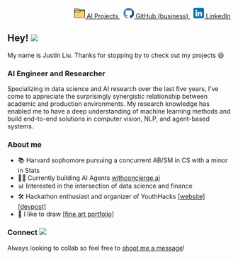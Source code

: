 <p align="right">
  <a href="https://docs.google.com/document/d/1S3WUdfQ0ICWj9T1GiX67JinOKaM6TurP2lYOcBAxF6o/edit?usp=sharing">
    <img src="images/portfolio.png" alt="AI Projects" width="24" height="24"> AI Projects
  </a> &nbsp;
  
  <a href="https://github.com/justin-concierge">
    <img src="images/github.png" alt="GitHub" width="24" height="24"> GitHub (business)
  </a> &nbsp; 
  
  <a href="https://www.linkedin.com/in/justin-liu-profile/">
    <img src="images/linkedin.png" alt="LinkedIn" width="24" height="24"> LinkedIn
  </a>
</p>

## Hey! <img src="https://raw.githubusercontent.com/MartinHeinz/MartinHeinz/master/wave.gif" width="25px">

My name is Justin Liu. Thanks for stopping by to check out my projects 😄

### AI Engineer and Researcher
Specializing in data science and AI research over the last five years, I’ve come to appreciate the surprisingly synergistic relationship between academic and production environments. My research knowledge has enabled me to have a deep understanding of machine learning methods and build end-to-end solutions in computer vision, NLP, and agent-based systems.

### About me
  - 📚 Harvard sophomore pursuing a concurrent AB/SM in CS with a minor in Stats
  - 👨‍💻 Currently building AI Agents [withconcierge.ai](https://www.withconcierge.ai/)
  - 📊 Interested in the intersection of data science and finance
  - 🛠️ Hackathon enthusiast and organizer of YouthHacks [[website]](https://youthincode.github.io/YouthHacks/) [[devpost]](https://youthhacks-14264.devpost.com/)
  - 🎨 I like to draw [[fine art portfolio]](https://drive.google.com/drive/folders/1do3AtKXgfbHc8bk6n5xVtp7VWuLSIiPI?usp=sharing)

### Connect <img src='https://raw.githubusercontent.com/ShahriarShafin/ShahriarShafin/main/Assets/handshake.gif' width="65px">

Always looking to collab so feel free to [shoot me a message](mailto:justin_liu@college.harvard.edu)!
